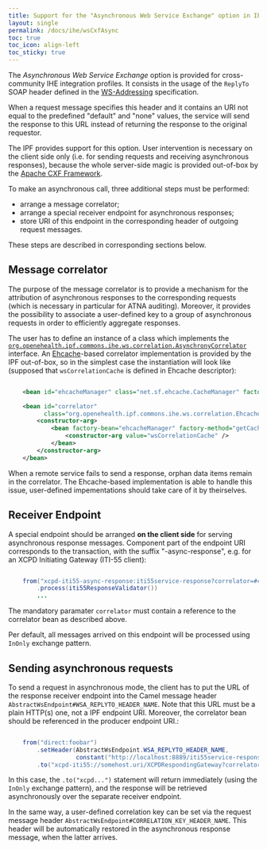 ```yaml
---
title: Support for the "Asynchronous Web Service Exchange" option in IPF eHealth Components
layout: single
permalink: /docs/ihe/wsCxfAsync
toc: true
toc_icon: align-left
toc_sticky: true
---
```



The *Asynchronous Web Service Exchange* option is provided for cross-community IHE integration profiles.
It consists in the usage of the `ReplyTo` SOAP header defined in the [WS-Addressing](https://www.w3.org/Submission/ws-addressing/) specification.

When a request message specifies this header and it contains an URI not equal to the predefined "default" and "none" values,
the service will send the response to this URL instead of returning the response to the original requestor.

The IPF provides support for this option. User intervention is necessary on the client side only
(i.e. for sending requests and receiving asynchronous responses), because the whole server-side magic is provided out-of-box
by the [Apache CXF Framework](https://cxf.apache.org/).

To make an asynchronous call, three additional steps must be performed:

* arrange a message correlator;
* arrange a special receiver endpoint for asynchronous responses;
* store URI of this endpoint in the corresponding header of outgoing request messages.

These steps are described in corresponding sections below.


## Message correlator

The purpose of the message correlator is to provide a mechanism for the attribution of asynchronous responses to the
corresponding requests (which is necessary in particular for ATNA auditing). Moreover, it provides the possibility
to associate a user-defined key to a group of asynchronous requests in order to efficiently aggregate responses.

The user has to define an instance of a class which implements the
[`org.openehealth.ipf.commons.ihe.ws.correlation.AsynchronyCorrelator`](../../apidocs/org/openehealth/ipf/commons/ihe/ws/correlation/AsynchronyCorrelator.html) interface.
An [Ehcache](http://ehcache.org/)-based correlator implementation is provided by the IPF out-of-box, so in the simplest
case the instantiation will look like (supposed that `wsCorrelationCache` is defined in Ehcache descriptor):

```xml

    <bean id="ehcacheManager" class="net.sf.ehcache.CacheManager" factory-method="create" />

    <bean id="correlator"
          class="org.openehealth.ipf.commons.ihe.ws.correlation.EhcacheAsynchronyCorrelator">
        <constructor-arg>
            <bean factory-bean="ehcacheManager" factory-method="getCache">
                <constructor-arg value="wsCorrelationCache" />
            </bean>
        </constructor-arg>
    </bean>


```

When a remote service fails to send a response, orphan data items remain in the correlator.
The Ehcache-based implementation is able to handle this issue, user-defined impementations should take care of it by theirselves.


## Receiver Endpoint

A special endpoint should be arranged **on the client side** for serving asynchronous response messages.
Component part of the endpoint URI corresponds to the transaction, with the suffix "-async-response", e.g.
for an XCPD Initiating Gateway (ITI-55 client):

```java

    from("xcpd-iti55-async-response:iti55service-response?correlator=#correlator")
        .process(iti55ResponseValidator())
        ...

```

The mandatory paramater `correlator` must contain a reference to the correlator bean as described above.

Per default, all messages arrived on this endpoint will be processed using `InOnly` exchange pattern.


## Sending asynchronous requests

To send a request in asynchronous mode, the client has to put the URL of the response receiver endpoint into the Camel message header
`AbstractWsEndpoint#WSA_REPLYTO_HEADER_NAME`. Note that this URL must be a plain HTTP(s) one, not a IPF endpoint URI.
Moreover, the correlator bean should be referenced in the producer endpoint URI.:

```java

    from("direct:foobar")
        .setHeader(AbstractWsEndpoint.WSA_REPLYTO_HEADER_NAME,
                   constant("http://localhost:8889/iti55service-response"))
        .to("xcpd-iti55://somehost.uri/XCPDRespondingGateway?correlator=#correlator")

```

In this case, the `.to("xcpd...")` statement will return immediately (using the `InOnly` exchange pattern), and the response
will be retrieved asynchronously over the separate receiver endpoint.

In the same way, a user-defined correlation key can be set via the request message header
`AbstractWsEndpoint#CORRELATION_KEY_HEADER_NAME`. This header will be automatically restored in the asynchronous response
message, when the latter arrives.

